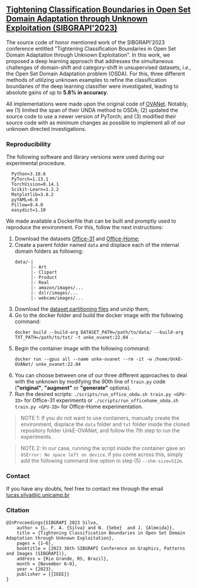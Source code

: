 ## [Tightening Classification Boundaries in Open Set Domain Adaptation through Unknown Exploitation (SIBGRAPI'2023)](http://sibgrapi.sid.inpe.br/sid.inpe.br/sibgrapi/2023/08.18.21.55)

The source code of honor mentioned work of the SIBGRAPI'2023 conference entitled "Tightening Classification Boundaries in Open Set Domain Adaptation through Unknown Exploitation". In this work, we proposed a deep learning approach that addresses the simultaneous challenges of domain-shift and category-shift in unsupervised datasets, *i.e.*, the Open Set Domain Adaptation problem (OSDA). For this, three different methods of utilizing unknown examples to refine the classification boundaries of the deep learning classifier were investigated, leading to absolute gains of up to **5.8% in accuracy**.

All implementations were made upon the original code of [OVANet](https://github.com/VisionLearningGroup/OVANet). Notably, we (1) limited the span of their UNDA method to OSDA; (2) updated the source code to use a newer version of PyTorch; and (3) modified their source code with as minimum changes as possible to implement all of our unknown directed investigations.

### Reproducibility

The following software and library versions were used during our experimental procedure.

```
  Python=3.10.6
  PyTorch=1.13.1
  TorchVision=0.14.1
  Scikit-Learn=1.2.2
  Matplotlib=3.8.2
  pyYAML=6.0
  Pillow=9.4.0
  easydict=1.10
```

  We made available a Dockerfile that can be built and promptly used to reproduce the environment. For this, follow the next instructions:

1. Download the datasets [Office-31](https://faculty.cc.gatech.edu/~judy/domainadapt/#datasets_code) and [Office-Home](http://hemanthdv.org/OfficeHome-Dataset/);
2. Create a parent folder named `data` and displace each of the internal domain folders as following:
    ```
    data/-|
          |- Art
          |- Clipart
          |- Product
          |- Real
          |- amazon/images/...
          |- dslr/images/...
          |- webcam/images/...
    ```
3. Download the [dataset partitioning files](https://drive.google.com/file/d/1j_PT-gRWQQNkbwcWBuNc01D7QtCBYomN/view?usp=sharing) and unzip them;
4. Go to the docker folder and build the docker image with the following command:
    ```
    docker build --build-arg DATASET_PATH=/path/to/data/ --build-arg TXT_PATH=/path/to/txt/ -t unke_ovanet:22.04 .
    ```
5. Begin the container image with the following command:
    ```
    docker run --gpus all --name unke-ovanet --rm -it -w /home/UnkE-OVANet/ unke_ovanet:22.04
    ```
6. You can choose between one of our three different approaches to deal with the unknown by modifying the 90th line of `train.py` code (**"original"**, **"augment"** or **"generate"** options).
7. Run the desired scripts: `./scripts/run_office_obda.sh train.py <GPU-ID>` for Office-31 experiments or `./scripts/run_officehome_obda.sh train.py <GPU-ID>` for Office-Home experimentation.

> NOTE 1: If you do not want to use containers, manually create the environment, displace the `data` folder and `txt` folder inside the cloned repository folder UnkE-OVANet, and follow the 7th step to run the experiments.

>NOTE 2: In our case, running the script inside the container gave an `OSError: No space left on device`. if you come across this, simply add the following command line option in step (5) `--shm-size=512m`. 
### Contact

If you have any doubts, feel free to contact me through the email lucas.silva@ic.unicamp.br

### Citation

```
@InProceedings{SIBGRAPI 2023 Silva,
    author = {L. F. A. {Silva} and N. {Sebe}  and J. {Almeida}},
    title = {Tightening Classification Boundaries in Open Set Domain Adaptation through Unknown Exploitation},
    pages = {1–6},
    booktitle = {2023 36th SIBGRAPI Conference on Graphics, Patterns and Images (SIBGRAPI)},
    address = {Rio Grande, RS, Brazil},
    month = {November 6–9},
    year = {2023},
    publisher = {{IEEE}}
}
```


